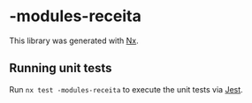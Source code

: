 # -modules-receita

This library was generated with [Nx](https://nx.dev).

## Running unit tests

Run `nx test -modules-receita` to execute the unit tests via [Jest](https://jestjs.io).
